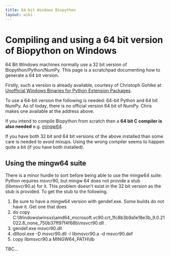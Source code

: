 ```yaml
---
title: 64-bit Windows Biopython
layout: wiki
---
```


Compiling and using a 64 bit version of Biopython on Windows
============================================================

64 Bit Windows machines normally use a 32 bit version of
Biopython/Python/NumPy. This page is a scratchpad documenting how to
generate a 64 bit version.

Firstly, such a version is already available, courtesy of Christoph
Gohlke at [Unofficial Windows Binaries for Python Extension
Packages](http://www.lfd.uci.edu/~gohlke/pythonlibs/).

To use a 64-bit version the following is needed: 64-bit Python and 64
bit NumPy. As of today, there is no official version 64 bit of NumPy.
Chris makes one available at the address above.

If you intend to compile Biopython from scratch then a **64 bit C
compiler is also needed** e.g.
[mingw64](http://sourceforge.net/projects/mingw-w64/files/Toolchains%20targetting%20Win64/Personal%20Builds/sezero_20101003/).

If you have both 32 bit and 64 bit versions of the above installed than
some care is needed to avoid mixups. Using the wrong compiler seems to
happen quite a bit (if you have both installed).

Using the mingw64 suite
-----------------------

There is a minor hurdle to sort before being able to use the mingw64
suite: Python requires msvcr90, but mingw 64 does not provide a stub
(libmsvcr90.a) for it. This problem doesn't exist in the 32 bit version
as the stub is provided. To get the stub to the following.

1.  Be sure to have a mingw64 version with gendef.exe. Some builds do
    not have it. Get one that does
2.  do copy
    C:\\Windows\\winsxs\\amd64\_microsoft.vc90.crt\_1fc8b3b9a1e18e3b\_9.0.21022.8\_none\_750b37ff97f4f68b\\msvcr90.dll .
3.  gendef.exe msvcr90.dll
4.  dlltool.exe -D msvcr90.dll -l libmsvcr90.a -d msvcr90.def
5.  copy libmsvcr90.a MINGW64\_PATH\\lib

TBC...

